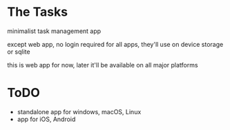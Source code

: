 # The Tasks

minimalist task management app

except web app, no login required for all apps, they'll use on device storage or sqlite

this is web app for now, later it'll be available on all major platforms

# ToDO

- standalone app for windows, macOS, Linux
- app for iOS, Android
